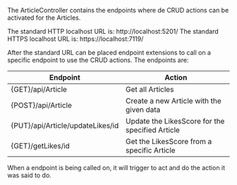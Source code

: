 The ArticleController contains the endpoints where de CRUD actions can be activated for the Articles.

The standard HTTP localhost URL is: http://localhost:5201/
The standard HTTPS localhost URL is: https://localhost:7119/

After the standard URL can be placed endpoint extensions to call on a specific endpoint to use the CRUD actions.
The endpoints are:

| Endpoint | Action |
| ---------------- | --------------- |
| {GET}/api/Article | Get all Articles |
| {POST}/api/Article | Create a new Article with the given data |
| {PUT}/api/Article/updateLikes/id | Update the LikesScore for the specified Article |
| {GET}/getLikes/id | Get the LikesScore from a specific Article |

When a endpoint is being called on, it will trigger to act and do the action it was said to do.
